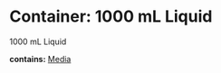 # Container: 1000 mL Liquid

1000 mL Liquid

  **contains:** <a href='#' onclick='easy_select("Sample Types", "Media")'>Media</a>


